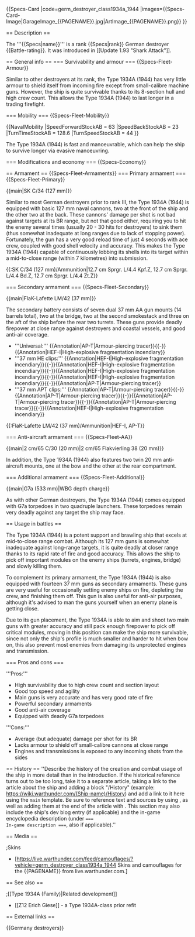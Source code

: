 {{Specs-Card
|code=germ_destroyer_class1934a_1944
|images={{Specs-Card-Image|GarageImage_{{PAGENAME}}.jpg|ArtImage_{{PAGENAME}}.png}}
}}

== Description ==
<!-- ''In the first part of the description, cover the history of the ship's creation and military application. In the second part, tell the reader about using this ship in the game. Add a screenshot: if a beginner player has a hard time remembering vehicles by name, a picture will help them identify the ship in question.'' -->
The '''{{Specs|name}}''' is a rank {{Specs|rank}} German destroyer {{Battle-rating}}. It was introduced in [[Update 1.93 "Shark Attack"]].

== General info ==
=== Survivability and armour ===
{{Specs-Fleet-Armour}}
<!-- ''Talk about the vehicle's armour. Note the most well-defended and most vulnerable zones, e.g. the ammo magazine. Evaluate the composition of components and assemblies responsible for movement and manoeuvrability. Evaluate the survivability of the primary and secondary armaments separately. Don't forget to mention the size of the crew, which plays an important role in fleet mechanics. Save tips on preserving survivability for the "Usage in battles" section. If necessary, use a graphical template to show the most well-protected or most vulnerable points in the armour.'' -->
Similar to other destroyers at its rank, the Type 1934A (1944) has very little armour to shield itself from incoming fire except from small-calibre machine guns. However, the ship is quite survivable thanks to its 8-section hull and high crew count. This allows the Type 1934A (1944) to last longer in a trading firefight.

=== Mobility ===
{{Specs-Fleet-Mobility}}
<!-- ''Write about the ship's mobility. Evaluate its power and manoeuvrability, rudder rerouting speed, stopping speed at full tilt, with its maximum forward and reverse speed.'' -->

{{NavalMobility
|SpeedForwardStockAB = 63
|SpeedBackStockAB = 23
|TurnTimeStockAB = 128.6
|TurnSpeedStockAB = 44
}}

The Type 1934A (1944) is fast and manoeuvrable, which can help the ship to survive longer via evasive manoeuvring.

=== Modifications and economy ===
{{Specs-Economy}}

== Armament ==
{{Specs-Fleet-Armaments}}
=== Primary armament ===
{{Specs-Fleet-Primary}}
<!-- ''Provide information about the characteristics of the primary armament. Evaluate their efficacy in battle based on their reload speed, ballistics and the capacity of their shells. Add a link to the main article about the weapon: <code><nowiki>{{main|Weapon name (calibre)}}</nowiki></code>. Broadly describe the ammunition available for the primary armament, and provide recommendations on how to use it and which ammunition to choose.'' -->
{{main|SK C/34 (127 mm)}}

Similar to most German destroyers prior to rank III, the Type 1934A (1944) is equipped with basic 127 mm naval cannons, two at the front of the ship and the other two at the back. These cannons' damage per shot is not bad against targets at its BR range, but not that good either, requiring you to hit the enemy several times (usually 20 - 30 hits for destroyers) to sink them (thus somewhat inadequate at long ranges due to lack of stopping power). Fortunately, the gun has a very good reload time of just 4 seconds with ace crew, coupled with good shell velocity and accuracy. This makes the Type 1934A (1944) capable of continuously lobbing its shells into its target within a mid-to-close range (within 7 kilometres) into submission.

{{:SK C/34 (127 mm)/Ammunition|12.7 cm Sprgr. L/4.4 Kpf.Z, 12.7 cm Sprgr. L/4.4 Bd.Z, 12.7 cm Sprgr. L/4.4 Zt.Z}}

=== Secondary armament ===
{{Specs-Fleet-Secondary}}
<!-- ''Some ships are fitted with weapons of various calibres. Secondary armaments are defined as weapons chosen with the control <code>Select secondary weapon</code>. Evaluate the secondary armaments and give advice on how to use them. Describe the ammunition available for the secondary armament. Provide recommendations on how to use them and which ammunition to choose. Remember that any anti-air armament, even heavy calibre weapons, belong in the next section. If there is no secondary armament, remove this section.'' -->
{{main|FlaK-Lafette LM/42 (37 mm)}}

The secondary battery consists of seven dual 37 mm AA gun mounts (14 barrels total), two at the bridge, two at the second smokestack and three on the aft of the ship before the rear two turrets. These guns provide deadly firepower at close range against destroyers and coastal vessels, and good anti-air coverage.

* '''Universal:''' {{Annotation|AP-T|Armour-piercing tracer}}{{-}}{{Annotation|HEF-I|High-explosive fragmentation incendiary}}
* '''37 mm HE clips:''' {{Annotation|HEF-I|High-explosive fragmentation incendiary}}{{-}}{{Annotation|HEF-I|High-explosive fragmentation incendiary}}{{-}}{{Annotation|HEF-I|High-explosive fragmentation incendiary}}{{-}}{{Annotation|HEF-I|High-explosive fragmentation incendiary}}{{-}}{{Annotation|AP-T|Armour-piercing tracer}}
* '''37 mm APT clips:''' {{Annotation|AP-T|Armour-piercing tracer}}{{-}}{{Annotation|AP-T|Armour-piercing tracer}}{{-}}{{Annotation|AP-T|Armour-piercing tracer}}{{-}}{{Annotation|AP-T|Armour-piercing tracer}}{{-}}{{Annotation|HEF-I|High-explosive fragmentation incendiary}}

{{:FlaK-Lafette LM/42 (37 mm)/Ammunition|HEF-I, AP-T}}

=== Anti-aircraft armament ===
{{Specs-Fleet-AA}}
<!-- ''An important part of the ship's armament responsible for air defence. Anti-aircraft armament is defined by the weapon chosen with the control <code>Select anti-aircraft weapons</code>. Talk about the ship's anti-air cannons and machine guns, the number of guns and their positions, their effective range, and about their overall effectiveness – including against surface targets. If there are no anti-aircraft armaments, remove this section.'' -->
{{main|2 cm/65 C/30 (20 mm)|2 cm/65 Flakvierling 38 (20 mm)}}

In addition, the Type 1934A (1944) also features two twin 20 mm anti-aircraft mounts, one at the bow and the other at the rear compartment.

=== Additional armament ===
{{Specs-Fleet-Additional}}
<!-- ''Describe the available additional armaments of the ship: depth charges, mines, torpedoes. Talk about their positions, available ammunition and launch features such as dead zones of torpedoes. If there is no additional armament, remove this section.'' -->
{{main|G7a (533 mm)|WBG depth charge}}

As with other German destroyers, the Type 1934A (1944) comes equipped with G7a torpedoes in two quadruple launchers. These torpedoes remain very deadly against any target the ship may face.

== Usage in battles ==
<!-- ''Describe the technique of using this ship, the characteristics of her use in a team and tips on strategy. Abstain from writing an entire guide – don't try to provide a single point of view, but give the reader food for thought. Talk about the most dangerous opponents for this vehicle and provide recommendations on fighting them. If necessary, note the specifics of playing with this vehicle in various modes (AB, RB, SB).'' -->
The Type 1934A (1944) is a potent support and brawling ship that excels at mid-to-close range combat. Although its 127 mm guns is somewhat inadequate against long-range targets, it is quite deadly at closer range thanks to its rapid rate of fire and good accuracy. This allows the ship to pick off important modules on the enemy ships (turrets, engines, bridge) and slowly killing them.

To complement its primary armament, the Type 1934A (1944) is also equipped with fourteen 37 mm guns as secondary armaments. These guns are very useful for occasionally setting enemy ships on fire, depleting the crew, and finishing them off. This gun is also useful for anti-air purposes, although it's advised to man the guns yourself when an enemy plane is getting close.

Due to its gun placement, the Type 1934A is able to aim and shoot two main guns with greater accuracy and still pack enough firepower to pick off critical modules, moving in this position can make the ship more survivable, since not only the ship's profile is much smaller and harder to hit when bow on, this also prevent most enemies from damaging its unprotected engines and transmission.

=== Pros and cons ===
<!-- ''Summarise and briefly evaluate the vehicle in terms of its characteristics and combat effectiveness. Mark its pros and cons in the bulleted list. Try not to use more than 6 points for each of the characteristics. Avoid using categorical definitions such as "bad", "good" and the like - use substitutions with softer forms such as "inadequate" and "effective".'' -->

'''Pros:'''

* High survivability due to high crew count and section layout
* Good top speed and agility
* Main guns is very accurate and has very good rate of fire
* Powerful secondary armaments
* Good anti-air coverage
* Equipped with deadly G7a torpedoes

'''Cons:'''

* Average (but adequate) damage per shot for its BR
* Lacks armour to shield off small-calibre cannons at close range
* Engines and transmissions is exposed to any incoming shots from the sides

== History ==
''Describe the history of the creation and combat usage of the ship in more detail than in the introduction. If the historical reference turns out to be too long, take it to a separate article, taking a link to the article about the ship and adding a block "/History" (example: <nowiki>https://wiki.warthunder.com/(Ship-name)/History</nowiki>) and add a link to it here using the <code>main</code> template. Be sure to reference text and sources by using <code><nowiki><ref></ref></nowiki></code>, as well as adding them at the end of the article with <code><nowiki><references /></nowiki></code>. This section may also include the ship's dev blog entry (if applicable) and the in-game encyclopedia description (under <code><nowiki>=== In-game description ===</nowiki></code>, also if applicable).''

== Media ==
<!-- ''Excellent additions to the article would be video guides, screenshots from the game, and photos.'' -->

;Skins

* [https://live.warthunder.com/feed/camouflages/?vehicle=germ_destroyer_class1934a_1944 Skins and camouflages for the {{PAGENAME}} from live.warthunder.com.]

== See also ==
<!-- ''Links to articles on the War Thunder Wiki that you think will be useful for the reader, for example:''
* ''reference to the series of the ship;''
* ''links to approximate analogues of other nations and research trees.'' -->

;[[Type 1934A (Family)|Related development]]

* [[Z12 Erich Giese]] - a Type 1934A-class prior refit

== External links ==
<!-- ''Paste links to sources and external resources, such as:''
* ''topic on the official game forum;''
* ''other literature.'' -->


{{Germany destroyers}}